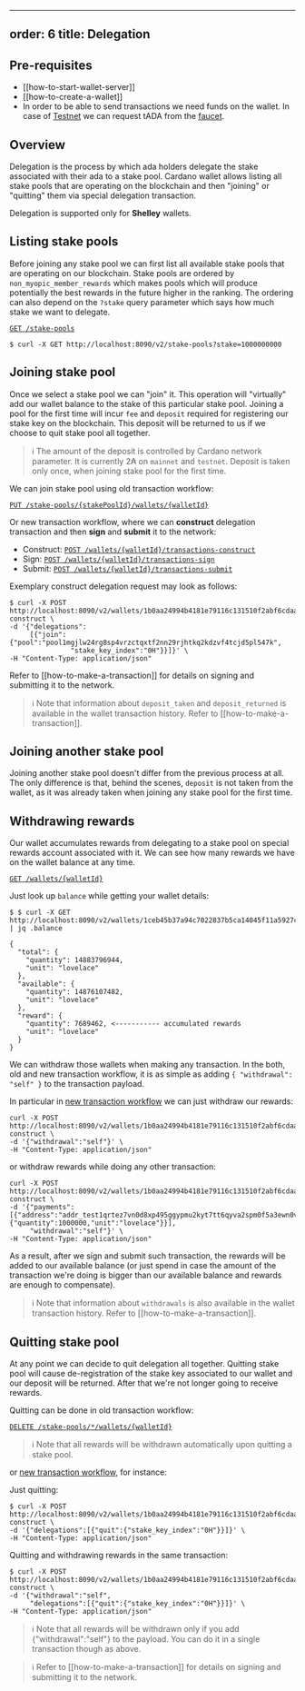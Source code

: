 

---
order: 6
title: Delegation
---

## Pre-requisites

 - [[how-to-start-wallet-server]]
 - [[how-to-create-a-wallet]]
 - In order to be able to send transactions we need funds on the wallet. In case of [Testnet](https://testnets.cardano.org/en/testnets/cardano/overview/) we can request tADA from the [faucet](https://testnets.cardano.org/en/testnets/cardano/tools/faucet/).

## Overview

Delegation is the process by which ada holders delegate the stake associated with their ada to a stake pool. Cardano wallet allows listing all stake pools that are operating on the blockchain and then "joining" or "quitting" them via special delegation transaction.

Delegation is supported only for **Shelley** wallets.

## Listing stake pools

Before joining any stake pool we can first list all available stake pools that are operating on our blockchain. Stake pools are ordered by `non_myopic_member_rewards` which makes pools which will produce potentially the best rewards in the future higher in the ranking. The ordering can also depend on the `?stake` query parameter which says how much stake we want to delegate.

[`GET /stake-pools`](https://input-output-hk.github.io/cardano-wallet/api/edge/#operation/listStakePools)

```
$ curl -X GET http://localhost:8090/v2/stake-pools?stake=1000000000
```

## Joining stake pool

Once we select a stake pool we can "join" it. This operation will "virtually" add our wallet balance to the stake of this particular stake pool. Joining a pool for the first time will incur `fee` and `deposit` required for registering our stake key on the blockchain. This deposit will be returned to us if we choose to quit stake pool all together.

> :information_source: The amount of the deposit is controlled by Cardano network parameter. It is currently 2₳ on `mainnet` and `testnet`. Deposit is taken only once, when joining stake pool for the first time.

We can join stake pool using old transaction workflow:

[`PUT /stake-pools/{stakePoolId}/wallets/{walletId}`](https://input-output-hk.github.io/cardano-wallet/api/edge/#operation/joinStakePool)

Or new transaction workflow, where we can **construct** delegation transaction and then **sign** and **submit** it to the network:
 - Construct: [`POST /wallets/{walletId}/transactions-construct`](https://input-output-hk.github.io/cardano-wallet/api/edge/#operation/constructTransaction)
 - Sign: [`POST /wallets/{walletId}/transactions-sign`](https://input-output-hk.github.io/cardano-wallet/api/edge/#operation/signTransaction)
 - Submit: [`POST /wallets/{walletId}/transactions-submit`](https://input-output-hk.github.io/cardano-wallet/api/edge/#operation/submitTransaction)

Exemplary construct delegation request may look as follows:
```
$ curl -X POST http://localhost:8090/v2/wallets/1b0aa24994b4181e79116c131510f2abf6cdaa4f/transactions-construct \  
-d '{"delegations":
     [{"join":{"pool":"pool1mgjlw24rg8sp4vrzctqxtf2nn29rjhtkq2kdzvf4tcjd5pl547k",
               "stake_key_index":"0H"}}]}' \  
-H "Content-Type: application/json"
```

Refer to [[how-to-make-a-transaction]] for details on signing and submitting it to the network.

> :information_source: Note that information about `deposit_taken` and `deposit_returned` is available in the wallet transaction history. Refer to [[how-to-make-a-transaction]].

## Joining another stake pool

Joining another stake pool doesn't differ from the previous process at all. The only difference is that, behind the scenes, `deposit` is not taken from the wallet, as it was already taken when joining any stake pool for the first time.

## Withdrawing rewards

Our wallet accumulates rewards from delegating to a stake pool on special rewards account associated with it. We can see how many rewards we have on the wallet balance at any time.

[`GET /wallets/{walletId}`](https://input-output-hk.github.io/cardano-wallet/api/edge/#operation/getWallet)

Just look up `balance` while getting your wallet details:
```
$ $ curl -X GET http://localhost:8090/v2/wallets/1ceb45b37a94c7022837b5ca14045f11a5927c65 | jq .balance

{
  "total": {
    "quantity": 14883796944,
    "unit": "lovelace"
  },
  "available": {
    "quantity": 14876107482,
    "unit": "lovelace"
  },
  "reward": {
    "quantity": 7689462, <----------- accumulated rewards
    "unit": "lovelace"
  }
}
```

We can withdraw those wallets when making any transaction. In the both, old and new transaction workflow, it is as simple as adding `{ "withdrawal": "self" }` to the transaction payload.

In particular in [new transaction workflow](https://input-output-hk.github.io/cardano-wallet/api/edge/#tag/Transactions-New) we can just withdraw our rewards:

```
curl -X POST http://localhost:8090/v2/wallets/1b0aa24994b4181e79116c131510f2abf6cdaa4f/transactions-construct \  
-d '{"withdrawal":"self"}' \  
-H "Content-Type: application/json"
```

or withdraw rewards while doing any other transaction:

```
curl -X POST http://localhost:8090/v2/wallets/1b0aa24994b4181e79116c131510f2abf6cdaa4f/transactions-construct \  
-d '{"payments":[{"address":"addr_test1qrtez7vn0d8xp495ggypmu2kyt7tt6qyva2spm0f5a3ewn0v474mcs4q8e9g55yknx3729kyg5dl69x5596ee9tvnynq7ffety","amount":{"quantity":1000000,"unit":"lovelace"}}],
     "withdrawal":"self"}' \  
-H "Content-Type: application/json"
```

As a result, after we sign and submit such transaction, the rewards will be added to our available balance (or just spend in case the amount of the transaction we're doing is bigger than our available balance and rewards are enough to compensate).

> :information_source: Note that information about `withdrawals` is also available in the wallet transaction history. Refer to [[how-to-make-a-transaction]].

## Quitting stake pool

At any point we can decide to quit delegation all together. Quitting stake pool will cause de-registration of the stake key associated to our wallet and our deposit will be returned. After that we're not longer going to receive rewards.

Quitting can be done in old transaction workflow:

[`DELETE /stake-pools/*/wallets/{walletId}`](https://input-output-hk.github.io/cardano-wallet/api/edge/#operation/quitStakePool)

> :information_source: Note that all rewards will be withdrawn automatically upon quitting a stake pool.

or [new transaction workflow](https://input-output-hk.github.io/cardano-wallet/api/edge/#tag/Transactions-New), for instance:

Just quitting:
```
$ curl -X POST http://localhost:8090/v2/wallets/1b0aa24994b4181e79116c131510f2abf6cdaa4f/transactions-construct \  
-d '{"delegations":[{"quit":{"stake_key_index":"0H"}}]}' \  
-H "Content-Type: application/json"
```

Quitting and withdrawing rewards in the same transaction:
```
$ curl -X POST http://localhost:8090/v2/wallets/1b0aa24994b4181e79116c131510f2abf6cdaa4f/transactions-construct \  
-d '{"withdrawal":"self",
     "delegations":[{"quit":{"stake_key_index":"0H"}}]}' \  
-H "Content-Type: application/json"
```

> :information_source: Note that all rewards will be withdrawn only if you add {"withdrawal":"self"} to the payload. You can do it in a single transaction though as above.

> :information_source: Refer to [[how-to-make-a-transaction]] for details on signing and submitting it to the network.
